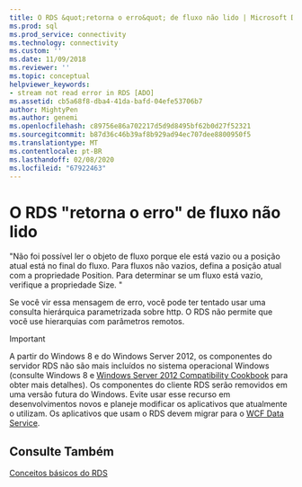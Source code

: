```yaml
---
title: O RDS &quot;retorna o erro&quot; de fluxo não lido | Microsoft Docs
ms.prod: sql
ms.prod_service: connectivity
ms.technology: connectivity
ms.custom: ''
ms.date: 11/09/2018
ms.reviewer: ''
ms.topic: conceptual
helpviewer_keywords:
- stream not read error in RDS [ADO]
ms.assetid: cb5a68f8-dba4-41da-bafd-04efe53706b7
author: MightyPen
ms.author: genemi
ms.openlocfilehash: c89756e86a702217d5d9d8495bf62b0d27f52321
ms.sourcegitcommit: b87d36c46b39af8b929ad94ec707dee8800950f5
ms.translationtype: MT
ms.contentlocale: pt-BR
ms.lasthandoff: 02/08/2020
ms.locfileid: "67922463"
---
```

# <a name="rds-returns-quotstream-not-readquot-error"></a>O RDS &quot;retorna o erro&quot; de fluxo não lido
"Não foi possível ler o objeto de fluxo porque ele está vazio ou a posição atual está no final do fluxo. Para fluxos não vazios, defina a posição atual com a propriedade Position. Para determinar se um fluxo está vazio, verifique a propriedade Size. "  
  
 Se você vir essa mensagem de erro, você pode ter tentado usar uma consulta hierárquica parametrizada sobre http. O RDS não permite que você use hierarquias com parâmetros remotos.  
  
> [!IMPORTANT]
>  A partir do Windows 8 e do Windows Server 2012, os componentes do servidor RDS não são mais incluídos no sistema operacional Windows (consulte Windows 8 e [Windows Server 2012 Compatibility Cookbook](https://www.microsoft.com/download/details.aspx?id=27416) para obter mais detalhes). Os componentes do cliente RDS serão removidos em uma versão futura do Windows. Evite usar esse recurso em desenvolvimentos novos e planeje modificar os aplicativos que atualmente o utilizam. Os aplicativos que usam o RDS devem migrar para o [WCF Data Service](https://go.microsoft.com/fwlink/?LinkId=199565).  
  
## <a name="see-also"></a>Consulte Também  
 [Conceitos básicos do RDS](../../../ado/guide/remote-data-service/rds-fundamentals.md)


